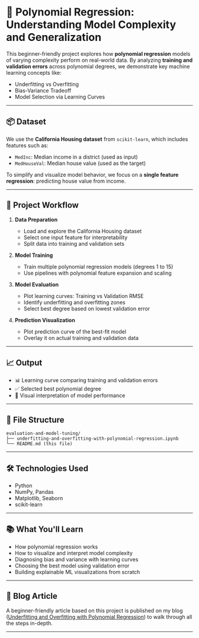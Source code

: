 # 🎯 Polynomial Regression: Understanding Model Complexity and Generalization

This beginner-friendly project explores how **polynomial regression** models of varying complexity perform on real-world data. By analyzing **training and validation errors** across polynomial degrees, we demonstrate key machine learning concepts like:

- Underfitting vs Overfitting
- Bias-Variance Tradeoff
- Model Selection via Learning Curves

---

## 📦 Dataset

We use the **California Housing dataset** from `scikit-learn`, which includes features such as:

- `MedInc`: Median income in a district (used as input)
- `MedHouseVal`: Median house value (used as the target)

To simplify and visualize model behavior, we focus on a **single feature regression**: predicting house value from income.

---

## 📌 Project Workflow

1. **Data Preparation**
   - Load and explore the California Housing dataset
   - Select one input feature for interpretability
   - Split data into training and validation sets

2. **Model Training**
   - Train multiple polynomial regression models (degrees 1 to 15)
   - Use pipelines with polynomial feature expansion and scaling

3. **Model Evaluation**
   - Plot learning curves: Training vs Validation RMSE
   - Identify underfitting and overfitting zones
   - Select best degree based on lowest validation error

4. **Prediction Visualization**
   - Plot prediction curve of the best-fit model
   - Overlay it on actual training and validation data

---

## 📈 Output

- 📊 Learning curve comparing training and validation errors
- ✅ Selected best polynomial degree
- 🧠 Visual interpretation of model performance

---

## 📂 File Structure

```
evaluation-and-model-tuning/
├── underfitting-and-overfitting-with-polynomial-regression.ipynb
└── README.md (this file)
```

---

## 🛠️ Technologies Used

- Python
- NumPy, Pandas
- Matplotlib, Seaborn
- scikit-learn

---

## 📚 What You'll Learn

- How polynomial regression works
- How to visualize and interpret model complexity
- Diagnosing bias and variance with learning curves
- Choosing the best model using validation error
- Building explainable ML visualizations from scratch

---

## 📘 Blog Article

A beginner-friendly article based on this project is published on my blog ([Underfitting and Overfitting with Polynomial Regression](https://erickhangati.com/underfitting-and-overfitting-with-polynomial-regression/)) to walk through all the steps in-depth.

---